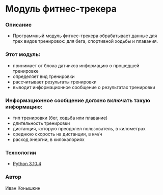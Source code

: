 # Модуль фитнес-трекера
### Описание
- Программный модуль фитнес-трекера обрабатывает данные для трех видов тренировок: для бега, спортивной ходьбы и плавания.
### Этот модуль:
- принимает от блока датчиков информацию о прошедшей тренировке
- определяет вид тренировки
- рассчитывает результаты тренировки
- выводит информационное сообщение о результатах тренировки
### Информационное сообщение должно включать такую информацию:
- тип тренировки (бег, ходьба или плавание)
- длительность тренировки
- дистанция, которую преодолел пользователь, в километрах
- среднюю скорость на дистанции, в км/ч
- расход энергии, в килокалориях
### Технологии
- [Python 3.10.4](https://www.python.org/)
### Автор
Иван Конышкин

